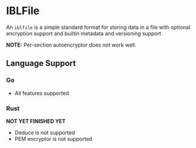 # IBLFile

An ``iblfile`` is a simple standard format for storing data in a file with optional encryption support and builtin metadata and versioning support

**NOTE:** Per-section autoencryptor does *not* work well.

## Language Support

### Go

- All features supported

### Rust

**NOT YET FINISHED YET**

- Deduce is not supported
- PEM encryptor is not supported
